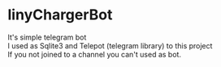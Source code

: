 # linyChargerBot
It's simple telegram bot
<br>I used as Sqlite3 and Telepot (telegram library) to this project
<br>If you not joined to a channel you can't used as bot.
